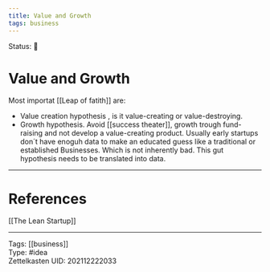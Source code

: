 ```yaml
---
title: Value and Growth
tags: business
---
```

Status: 🌱

# Value and Growth

Most importat [[Leap of fatith]] are:
- Value creation hypothesis , is it value-creating or value-destroying.
- Growth hypothesis. Avoid [[success theater]], growth trough fund-raising and not develop a value-creating product. Usually early startups don´t have enoguh data to make an educated guess like a traditional or established Businesses. Which is not inherently bad. This gut hypothesis needs to be translated into data.

---
# References
[[The Lean Startup]]

---
Tags: [[business]]  
Type: #idea  
Zettelkasten UID: 202112222033  